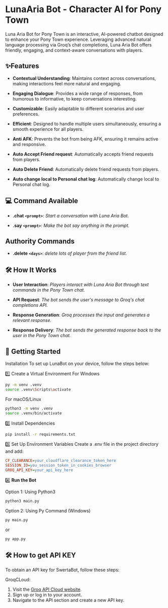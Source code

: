 # LunaAria Bot - Character AI for Pony Town

Luna Aria Bot for Pony Town is an interactive, AI-powered chatbot designed to enhance your Pony Town experience. Leveraging advanced natural language processing via Groq’s chat completions, Luna Aria Bot offers friendly, engaging, and context-aware conversations with players.

## ✨Features

- **Contextual Understanding**: Maintains context across conversations, making interactions feel more natural and engaging.

- **Engaging Dialogue**: Provides a wide range of responses, from humorous to informative, to keep conversations interesting.

- **Customizable**: Easily adaptable to different scenarios and user preferences.

- **Efficient**: Designed to handle multiple users simultaneously, ensuring a smooth experience for all players.

- **Anti AFK**: Prevents the bot from being AFK, ensuring it remains active and responsive.

- **Auto Accept Friend request**: Automatically accepts friend requests from players.

- **Auto Delete Friend**: Automatically delete friend requests from players.

- **Auto change local to Personal chat log**: Automatically change local to Personal chat log.

## 💻 Command Available
- **.chat `<prompt>`**: _Start a conversation with Luna Aria Bot._

- **.say `<prompt>`**: _Make the bot say anything in the prompt._

## Authority Commands
- **.delete `<days>`**: _delete lots of player from the friend list._

## 🛠 How It Works

- **User Interaction**: _Players interact with Luna Aria Bot through text commands in the Pony Town chat._

- **API Request**: _The bot sends the user's message to Groq's chat completions API._

- **Response Generation**: _Groq processes the input and generates a relevant response._

- **Response Delivery**: _The bot sends the generated response back to the user in the Pony Town chat._

## 🚀 Getting Started

Installation
To set up LunaBot on your device, follow the steps below:

1️⃣ Create a Virtual Environment
For Windows

```Bash
py -m venv .venv
source .venv\Scripts\activate
```

For macOS/Linux

```Bash
python3 -m venv .venv
source .venv/bin/activate
```

2️⃣ Install Dependencies

```Bash
pip install -r requirements.txt
```

3️⃣ Set Up Environment Variables
Create a .env file in the project directory and add:

```Ini
CF_CLEARANCE=your_cloudflare_clearance_token_here
SESSION_ID=you_session_token_in_cookies_browser
GROQ_API_KEY=your_api_key_here
```

4️⃣ **Run the Bot**

Option 1: Using Python3

```Bash
python3 main.py
```

Option 2: Using Py Command (Windows)

```Bash
py main.py
```

or

```Bash
py app.py
```

## 🛠️ How to get API KEY

To obtain an API key for SwertaBot, follow these steps:

GroqCLoud:

1. Visit the [Groq API Cloud website](https://console.groq.com/playground).
2. Sign up or log in to your account.
3. Navigate to the API section and create a new API key.